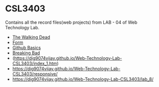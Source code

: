 # CSL3403
Contains all the record files(web projects) from LAB - 04 of Web Technology Lab.


- [The Walking Dead](https://dig9074vijay.github.io/Web-Technology-Lab-CSL3403/index3.html)
- [Form](https://dig9074vijay.github.io/CSL3401_Forms/)
- [Github Basics](https://dig9074vijay.github.io/Web-Technology-Lab-CSL3403/index_2.html)
- [Breaking Bad](https://dig9074vijay.github.io/Web-Technology-Lab-CSL3403/lab_8/assignment-2/)
- (https://dig9074vijay.github.io/Web-Technology-Lab-CSL3403/index_1.htm)
- <https://dig9074vijay.github.io/Web-Technology-Lab-CSL3403/responsive/>
- <https://dig9074vijay.github.io/Web-Technology-Lab-CSL3403/lab_8/>


